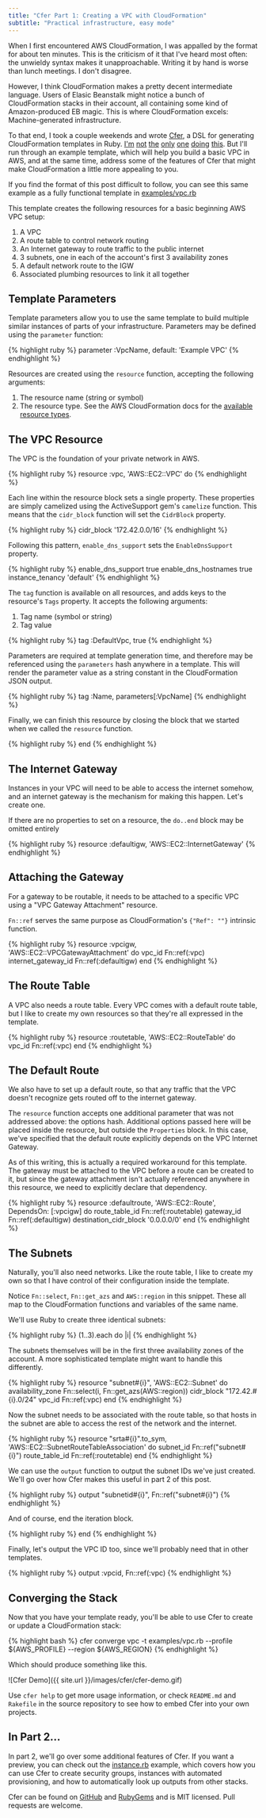 ```yaml
---
title: "Cfer Part 1: Creating a VPC with CloudFormation"
subtitle: "Practical infrastructure, easy mode"
---
```


When I first encountered AWS CloudFormation, I was appalled by the format for about ten minutes. This is the criticism of it that I've heard most often: the unwieldy syntax makes it unapproachable. Writing it by hand is worse than lunch meetings. I don't disagree.

However, I think CloudFormation makes a pretty decent intermediate language. Users of Elasic Beanstalk might notice a bunch of CloudFormation stacks in their account, all containing some kind of Amazon-produced EB magic. This is where CloudFormation excels: Machine-generated infrastructure.

To that end, I took a couple weekends and wrote [Cfer](https://github.com/seanedwards/cfer), a DSL for generating CloudFormation templates in Ruby. [I'm](http://chrisfjones.github.io/coffin/) [not](https://github.com/bazaarvoice/cloudformation-ruby-dsl) [the](https://github.com/stevenjack/cfndsl) [only](https://github.com/Optaros/cloud_builder) [one](https://github.com/rapid7/convection) [doing](https://github.com/cloudtools/troposphere) [this](https://cfn-pyplates.readthedocs.org/en/latest/). But I'll run through an example template, which will help you build a basic VPC in AWS, and at the same time, address some of the features of Cfer that might make CloudFormation a little more appealing to you.

If you find the format of this post difficult to follow, you can see this same example as a fully functional template in [examples/vpc.rb](https://github.com/seanedwards/cfer/blob/develop/examples/vpc.rb)


This template creates the following resources for a basic beginning AWS VPC setup:

1. A VPC
2. A route table to control network routing
3. An Internet gateway to route traffic to the public internet
4. 3 subnets, one in each of the account's first 3 availability zones
5. A default network route to the IGW
6. Associated plumbing resources to link it all together

## Template Parameters

Template parameters allow you to use the same template to build multiple similar instances of parts of your infrastructure. Parameters may be defined using the `parameter` function:

{% highlight ruby %}
parameter :VpcName, default: 'Example VPC'
{% endhighlight %}

Resources are created using the `resource` function, accepting the following arguments:

1. The resource name (string or symbol)
2. The resource type. See the AWS CloudFormation docs for the [available resource types](http://docs.aws.amazon.com/AWSCloudFormation/latest/UserGuide/aws-template-resource-type-ref.html).


## The VPC Resource

The VPC is the foundation of your private network in AWS.

{% highlight ruby %}
resource :vpc, 'AWS::EC2::VPC' do
{% endhighlight %}

Each line within the resource block sets a single property. These properties are simply camelized using the ActiveSupport gem's `camelize` function. This means that the `cidr_block` function will set the `CidrBlock` property.

{% highlight ruby %}
cidr_block '172.42.0.0/16'
{% endhighlight %}

Following this pattern, `enable_dns_support` sets the `EnableDnsSupport` property.

{% highlight ruby %}
enable_dns_support true
enable_dns_hostnames true
instance_tenancy 'default'
{% endhighlight %}

The `tag` function is available on all resources, and adds keys to the resource's `Tags` property. It accepts the following arguments:

1. Tag name (symbol or string)
2. Tag value

{% highlight ruby %}
tag :DefaultVpc, true
{% endhighlight %}

Parameters are required at template generation time, and therefore may be referenced using the `parameters` hash anywhere in a template. This will render the parameter value as a string constant in the CloudFormation JSON output.

{% highlight ruby %}
tag :Name, parameters[:VpcName]
{% endhighlight %}

Finally, we can finish this resource by closing the block that we started when we called the `resource` function.

{% highlight ruby %}
end
{% endhighlight %}

## The Internet Gateway

Instances in your VPC will need to be able to access the internet somehow, and an internet gateway is the mechanism for making this happen. Let's create one.

If there are no properties to set on a resource, the `do..end` block may be omitted entirely

{% highlight ruby %}
resource :defaultigw, 'AWS::EC2::InternetGateway'
{% endhighlight %}

## Attaching the Gateway

For a gateway to be routable, it needs to be attached to a specific VPC using a "VPC Gateway Attachment" resource.

`Fn::ref` serves the same purpose as CloudFormation's `{"Ref": ""}` intrinsic function.

{% highlight ruby %}
resource :vpcigw, 'AWS::EC2::VPCGatewayAttachment' do
  vpc_id Fn::ref(:vpc)
  internet_gateway_id Fn::ref(:defaultigw)
end
{% endhighlight %}

## The Route Table

A VPC also needs a route table. Every VPC comes with a default route table, but I like to create my own resources so that they're all expressed in the template.

{% highlight ruby %}
resource :routetable, 'AWS::EC2::RouteTable' do
  vpc_id Fn::ref(:vpc)
end
{% endhighlight %}

## The Default Route

We also have to set up a default route, so that any traffic that the VPC doesn't recognize gets routed off to the internet gateway.

The `resource` function accepts one additional parameter that was not addressed above: the options hash. Additional options passed here will be placed inside the resource, but outside the `Properties` block. In this case, we've specified that the default route explicitly depends on the VPC Internet Gateway.

As of this writing, this is actually a required workaround for this template. The gateway must be attached to the VPC before a route can be created to it, but since the gateway attachment isn't actually referenced anywhere in this resource, we need to explicitly declare that dependency.

{% highlight ruby %}
resource :defaultroute, 'AWS::EC2::Route', DependsOn: [:vpcigw] do
  route_table_id Fn::ref(:routetable)
  gateway_id Fn::ref(:defaultigw)
  destination_cidr_block '0.0.0.0/0'
end
{% endhighlight %}

## The Subnets

Naturally, you'll also need networks. Like the route table, I like to create my own so that I have control of their configuration inside the template.

Notice `Fn::select`, `Fn::get_azs` and `AWS::region` in this snippet. These all map to the CloudFormation functions and variables of the same name.

We'll use Ruby to create three identical subnets:

{% highlight ruby %}
(1..3).each do |i|
{% endhighlight %}

The subnets themselves will be in the first three availability zones of the account. A more sophisticated template might want to handle this differently.

{% highlight ruby %}
resource "subnet#{i}", 'AWS::EC2::Subnet' do
  availability_zone Fn::select(i, Fn::get_azs(AWS::region))
  cidr_block "172.42.#{i}.0/24"
  vpc_id Fn::ref(:vpc)
end
{% endhighlight %}

Now the subnet needs to be associated with the route table, so that hosts in the subnet are able to access the rest of the network and the internet.

{% highlight ruby %}
resource "srta#{i}".to_sym, 'AWS::EC2::SubnetRouteTableAssociation' do
  subnet_id Fn::ref("subnet#{i}")
  route_table_id Fn::ref(:routetable)
end
{% endhighlight %}

We can use the `output` function to output the subnet IDs we've just created. We'll go over how Cfer makes this useful in part 2 of this post.

{% highlight ruby %}
output "subnetid#{i}", Fn::ref("subnet#{i}")
{% endhighlight %}

And of course, end the iteration block.

{% highlight ruby %}
end
{% endhighlight %}


Finally, let's output the VPC ID too, since we'll probably need that in other templates.

{% highlight ruby %}
output :vpcid, Fn::ref(:vpc)
{% endhighlight %}

## Converging the Stack

Now that you have your template ready, you'll be able to use Cfer to create or update a CloudFormation stack:

{% highlight bash %}
cfer converge vpc -t examples/vpc.rb --profile ${AWS_PROFILE} --region ${AWS_REGION}
{% endhighlight %}

Which should produce something like this.

![Cfer Demo]({{ site.url }}/images/cfer/cfer-demo.gif)

Use `cfer help` to get more usage information, or check `README.md` and `Rakefile` in the source repository to see how to embed Cfer into your own projects.

## In Part 2...

In part 2, we'll go over some additional features of Cfer. If you want a preview, you can check out the [instance.rb](https://github.com/seanedwards/cfer/blob/develop/examples/instance.rb) example, which covers how you can use Cfer to create security groups, instances with automated provisioning, and how to automatically look up outputs from other stacks.

Cfer can be found on [GitHub](https://github.com/seanedwards/cfer) and [RubyGems](https://rubygems.org/gems/cfer) and is MIT licensed. Pull requests are welcome.

